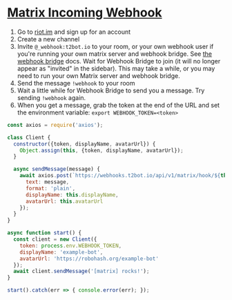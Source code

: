 # [Matrix Incoming Webhook][url]

1. Go to [riot.im][riot] and sign up for an account
2. Create a new channel
3. Invite `@_webhook:t2bot.io` to your room, or your own webhook user
   if you're running your own matrix server and webhook bridge. See
   [the webhook bridge][webhook-bridge] docs. Wait for Webhook Bridge
   to join (it will no longer appear as "invited" in the sidebar).
   This may take a while, or you may need to run your own Matrix
   server and webhook bridge.
4. Send the message `!webhook` to your room
5. Wait a little while for Webhook Bridge to send you a message. Try
   sending `!webhook` again.
6. When you get a message, grab the token at the end of the URL and
   set the environment variable: `export WEBHOOK_TOKEN=<token>`

[url]: https://github.com/resources/snippets/tree/master/matrix-incoming-webhook
[riot]: https://riot.im/
[webhook-bridge]: https://github.com/turt2live/matrix-appservice-webhooks
``` js
const axios = require('axios');

class Client {
  constructor({token, displayName, avatarUrl}) {
    Object.assign(this, {token, displayName, avatarUrl});
  }

  async sendMessage(message) {
    await axios.post(`https://webhooks.t2bot.io/api/v1/matrix/hook/${this.token}`, {
      text: message,
      format: 'plain',
      displayName: this.displayName,
      avatarUrl: this.avatarUrl
    });
  }
}

async function start() {
  const client = new Client({
    token: process.env.WEBHOOK_TOKEN,
    displayName: 'example-bot',
    avatarUrl: 'https://robohash.org/example-bot'
  });
  await client.sendMessage('[matrix] rocks!');
}

start().catch(err => { console.error(err); });
```